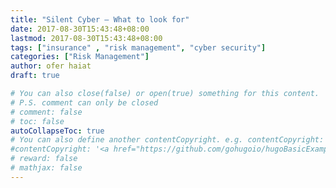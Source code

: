 ```yaml
---
title: "Silent Cyber – What to look for"
date: 2017-08-30T15:43:48+08:00
lastmod: 2017-08-30T15:43:48+08:00
tags: ["insurance" , "risk management", "cyber security"]
categories: ["Risk Management"]
author: ofer haiat
draft: true

# You can also close(false) or open(true) something for this content.
# P.S. comment can only be closed
# comment: false
# toc: false
autoCollapseToc: true
# You can also define another contentCopyright. e.g. contentCopyright: "This is another copyright."
#contentCopyright: '<a href="https://github.com/gohugoio/hugoBasicExample" rel="noopener" target="_blank">See origin</a>'
# reward: false
# mathjax: false
---
```

